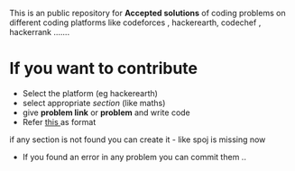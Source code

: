 

This is an public repository for **Accepted solutions** of coding problems on different coding platforms
like codeforces , hackerearth, codechef , hackerrank .......





# If you want to contribute

* Select the platform (eg hackerearth) 
* select appropriate *section* (like maths) 
* give **problem link** or **problem** and write code
* Refer [this ](https://github.com/jitendrajat10099/Competitive-Programming--Solution/blob/master/Hackerearth/Stack/Capital_of_Hills.cpp)as format 

if any section is not found you can create it
    - like spoj is missing now

- If you found an error in any problem you can commit them ..
